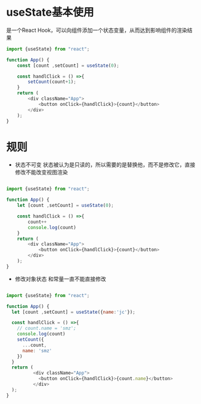 # useState基本使用
是一个React Hook，可以向组件添加一个状态变量，从而达到影响组件的渲染结果

```javascript
import {useState} from "react";

function App() {
    const [count ,setCount] = useState(0);

    const handlClick = () =>{
        setCount(count+1);
    }
    return (
        <div className="App">
            <button onClick={handlClick}>{count}</button>
        </div>
    );
}
```

# 规则

- 状态不可变
  状态被认为是只读的，所以需要的是替换他，而不是修改它，直接修改不能改变视图渲染

```javascript

import {useState} from "react";

function App() {
    let [count ,setCount] = useState(0);

    const handlClick = () =>{
        count++
        console.log(count)
    }
    return (
        <div className="App">
            <button onClick={handlClick}>{count}</button>
        </div>
    );
}
```

- 修改对象状态
和常量一直不能直接修改
```javascript

import {useState} from "react";

function App() {
  let [count ,setCount] = useState({name:'jc'});

  const handlClick = () =>{
    // count.name = 'smz';
    console.log(count)
    setCount({
      ...count,
      name: 'smz'
    })
  }
  return (
          <div className="App">
            <button onClick={handlClick}>{count.name}</button>
          </div>
  );
}
```


